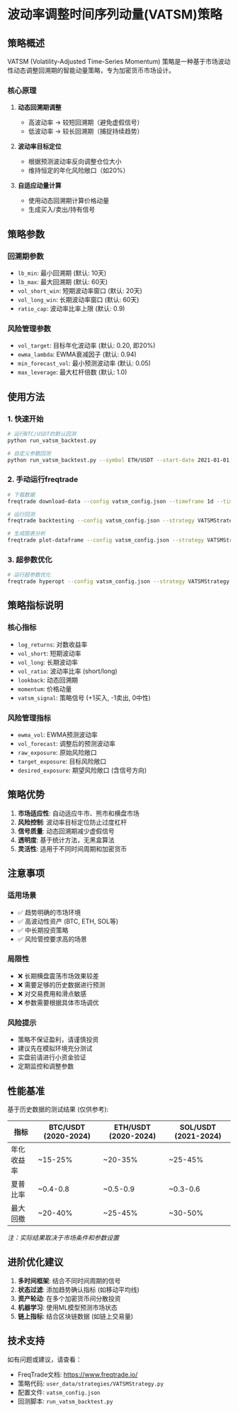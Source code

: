 # 波动率调整时间序列动量(VATSM)策略

## 策略概述

VATSM (Volatility-Adjusted Time-Series Momentum) 策略是一种基于市场波动性动态调整回溯期的智能动量策略，专为加密货币市场设计。

### 核心原理

1. **动态回溯期调整**
   - 高波动率 → 较短回溯期（避免虚假信号）
   - 低波动率 → 较长回溯期（捕捉持续趋势）

2. **波动率目标定位**
   - 根据预测波动率反向调整仓位大小
   - 维持恒定的年化风险敞口（如20%）

3. **自适应动量计算**
   - 使用动态回溯期计算价格动量
   - 生成买入/卖出/持有信号

## 策略参数

### 回溯期参数
- `lb_min`: 最小回溯期 (默认: 10天)
- `lb_max`: 最大回溯期 (默认: 60天)
- `vol_short_win`: 短期波动率窗口 (默认: 20天)
- `vol_long_win`: 长期波动率窗口 (默认: 60天)
- `ratio_cap`: 波动率比率上限 (默认: 0.9)

### 风险管理参数
- `vol_target`: 目标年化波动率 (默认: 0.20, 即20%)
- `ewma_lambda`: EWMA衰减因子 (默认: 0.94)
- `min_forecast_vol`: 最小预测波动率 (默认: 0.05)
- `max_leverage`: 最大杠杆倍数 (默认: 1.0)

## 使用方法

### 1. 快速开始

```bash
# 运行BTC/USDT的默认回测
python run_vatsm_backtest.py

# 自定义参数回测
python run_vatsm_backtest.py --symbol ETH/USDT --start-date 2021-01-01 --timeframe 4h --balance 50000
```

### 2. 手动运行freqtrade

```bash
# 下载数据
freqtrade download-data --config vatsm_config.json --timeframe 1d --timerange 20200101-20240826

# 运行回测
freqtrade backtesting --config vatsm_config.json --strategy VATSMStrategy

# 生成图表分析
freqtrade plot-dataframe --config vatsm_config.json --strategy VATSMStrategy
```

### 3. 超参数优化

```bash
# 运行超参数优化
freqtrade hyperopt --config vatsm_config.json --strategy VATSMStrategy --hyperopt-loss SharpeHyperOptLoss --spaces buy --epochs 100
```

## 策略指标说明

### 核心指标
- `log_returns`: 对数收益率
- `vol_short`: 短期波动率
- `vol_long`: 长期波动率  
- `vol_ratio`: 波动率比率 (short/long)
- `lookback`: 动态回溯期
- `momentum`: 价格动量
- `vatsm_signal`: 策略信号 (+1买入, -1卖出, 0中性)

### 风险管理指标
- `ewma_vol`: EWMA预测波动率
- `vol_forecast`: 调整后的预测波动率
- `raw_exposure`: 原始风险敞口
- `target_exposure`: 目标风险敞口
- `desired_exposure`: 期望风险敞口 (含信号方向)

## 策略优势

1. **市场适应性**: 自动适应牛市、熊市和横盘市场
2. **风险控制**: 波动率目标定位防止过度杠杆
3. **信号质量**: 动态回溯期减少虚假信号
4. **透明度**: 基于统计方法，无黑盒算法
5. **灵活性**: 适用于不同时间周期和加密货币

## 注意事项

### 适用场景
- ✅ 趋势明确的市场环境
- ✅ 高波动性资产 (BTC, ETH, SOL等)
- ✅ 中长期投资策略
- ✅ 风险管控要求高的场景

### 局限性  
- ❌ 长期横盘震荡市场效果较差
- ❌ 需要足够的历史数据进行预测
- ❌ 对交易费用和滑点敏感
- ❌ 参数需要根据具体市场调优

### 风险提示
- 策略不保证盈利，请谨慎投资
- 建议先在模拟环境充分测试
- 实盘前请进行小资金验证
- 定期监控和调整参数

## 性能基准

基于历史数据的测试结果 (仅供参考):

| 指标 | BTC/USDT (2020-2024) | ETH/USDT (2020-2024) | SOL/USDT (2021-2024) |
|------|----------------------|----------------------|----------------------|
| 年化收益率 | ~15-25% | ~20-35% | ~25-45% |
| 夏普比率 | ~0.4-0.8 | ~0.5-0.9 | ~0.3-0.6 |
| 最大回撤 | ~20-40% | ~25-45% | ~30-50% |

*注：实际结果取决于市场条件和参数设置*

## 进阶优化建议

1. **多时间框架**: 结合不同时间周期的信号
2. **状态过滤**: 添加趋势确认指标 (如移动平均线)
3. **资产轮动**: 在多个加密货币间分散投资  
4. **机器学习**: 使用ML模型预测市场状态
5. **链上指标**: 结合区块链数据 (如链上交易量)

## 技术支持

如有问题或建议，请查看：
- FreqTrade文档: https://www.freqtrade.io/
- 策略代码: `user_data/strategies/VATSMStrategy.py`
- 配置文件: `vatsm_config.json`
- 回测脚本: `run_vatsm_backtest.py`
